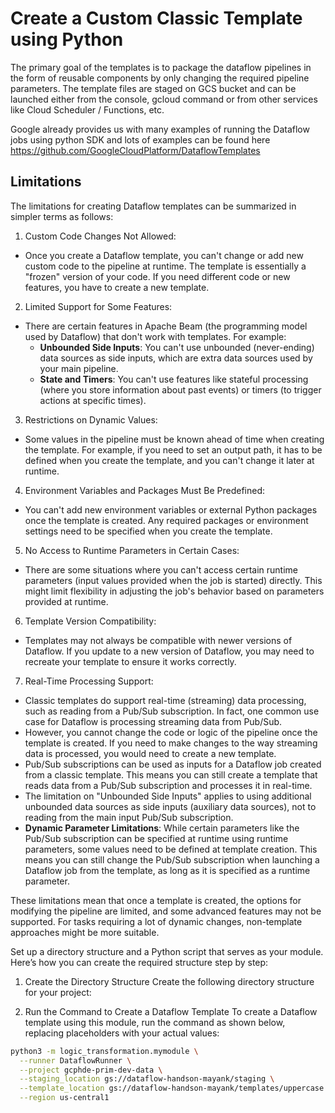 # Create a Custom Classic Template using Python

The primary goal of the templates is to package the dataflow pipelines in the form of reusable components by only changing the required pipeline parameters. The template files are staged on GCS bucket and can be launched either from the console, gcloud command or from other services like Cloud Scheduler / Functions, etc.

Google already provides us with many examples of running the Dataflow jobs using python SDK and lots of examples can be found here https://github.com/GoogleCloudPlatform/DataflowTemplates

## Limitations
The limitations for creating Dataflow templates can be summarized in simpler terms as follows:

1. Custom Code Changes Not Allowed:
* Once you create a Dataflow template, you can't change or add new custom code to the pipeline at runtime. The template is essentially a "frozen" version of your code. If you need different code or new features, you have to create a new template.
2. Limited Support for Some Features:
* There are certain features in Apache Beam (the programming model used by Dataflow) that don't work with templates. For example:
  * **Unbounded Side Inputs**: You can't use unbounded (never-ending) data sources as side inputs, which are extra data sources used by your main pipeline.
  * **State and Timers**: You can't use features like stateful processing (where you store information about past events) or timers (to trigger actions at specific times).
3. Restrictions on Dynamic Values:
* Some values in the pipeline must be known ahead of time when creating the template. For example, if you need to set an output path, it has to be defined when you create the template, and you can't change it later at runtime.
4. Environment Variables and Packages Must Be Predefined:
* You can't add new environment variables or external Python packages once the template is created. Any required packages or environment settings need to be specified when you create the template.
5. No Access to Runtime Parameters in Certain Cases:
* There are some situations where you can't access certain runtime parameters (input values provided when the job is started) directly. This might limit flexibility in adjusting the job's behavior based on parameters provided at runtime.
6. Template Version Compatibility:
* Templates may not always be compatible with newer versions of Dataflow. If you update to a new version of Dataflow, you may need to recreate your template to ensure it works correctly.
7. Real-Time Processing Support:
* Classic templates do support real-time (streaming) data processing, such as reading from a Pub/Sub subscription. In fact, one common use case for Dataflow is processing streaming data from Pub/Sub.
* However, you cannot change the code or logic of the pipeline once the template is created. If you need to make changes to the way streaming data is processed, you would need to create a new template.
* Pub/Sub subscriptions can be used as inputs for a Dataflow job created from a classic template. This means you can still create a template that reads data from a Pub/Sub subscription and processes it in real-time.
* The limitation on "Unbounded Side Inputs" applies to using additional unbounded data sources as side inputs (auxiliary data sources), not to reading from the main input Pub/Sub subscription.
* **Dynamic Parameter Limitations**: While certain parameters like the Pub/Sub subscription can be specified at runtime using runtime parameters, some values need to be defined at template creation. This means you can still change the Pub/Sub subscription when launching a Dataflow job from the template, as long as it is specified as a runtime parameter.

These limitations mean that once a template is created, the options for modifying the pipeline are limited, and some advanced features may not be supported. For tasks requiring a lot of dynamic changes, non-template approaches might be more suitable.







Set up a directory structure and a Python script that serves as your module. Here’s how you can create the required structure step by step:

1. Create the Directory Structure
Create the following directory structure for your project:


3. Run the Command to Create a Dataflow Template
To create a Dataflow template using this module, run the command as shown below, replacing placeholders with your actual values:
```bash
python3 -m logic_transformation.mymodule \
  --runner DataflowRunner \
  --project gcphde-prim-dev-data \
  --staging_location gs://dataflow-handson-mayank/staging \
  --template_location gs://dataflow-handson-mayank/templates/uppercase \
  --region us-central1
```

